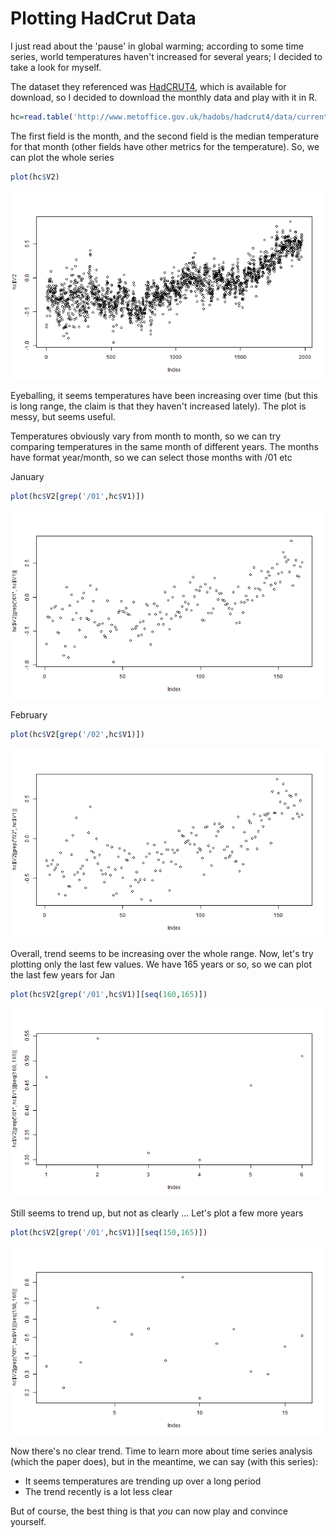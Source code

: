 Plotting HadCrut Data
===================================================

I just read about the 'pause' in global warming; according to some time series, world temperatures haven't increased for several years; I decided to take a look for myself.

The dataset they referenced was [HadCRUT4](http://www.metoffice.gov.uk/hadobs/hadcrut4/data/current/download.html), which is available for download, so I decided to download the monthly data and play with it in R.

```r
hc=read.table('http://www.metoffice.gov.uk/hadobs/hadcrut4/data/current/time_series/HadCRUT.4.2.0.0.monthly_ns_avg.txt')
```


The first field is the month, and the second field is the median temperature for that month (other fields have other metrics for the temperature). So, we can plot the whole series

```r
plot(hc$V2)
```

![plot of chunk unnamed-chunk-2](figure/unnamed-chunk-2.png) 

Eyeballing, it seems temperatures have been increasing over time (but this is long range, the claim is that they haven't increased lately). The plot is messy, but seems useful.

Temperatures obviously vary from month to month, so we can try comparing temperatures in the same month of different years. The months have format year/month, so we can select those months with /01 etc

January

```r
plot(hc$V2[grep('/01',hc$V1)])
```

![plot of chunk unnamed-chunk-3](figure/unnamed-chunk-3.png) 

February

```r
plot(hc$V2[grep('/02',hc$V1)])
```

![plot of chunk unnamed-chunk-4](figure/unnamed-chunk-4.png) 

Overall, trend seems to be increasing over the whole range. Now, let's try plotting only the last few values. We have 165 years or so, so we can plot the last few years for Jan


```r
plot(hc$V2[grep('/01',hc$V1)][seq(160,165)])
```

![plot of chunk unnamed-chunk-5](figure/unnamed-chunk-5.png) 

Still seems to trend up, but not as clearly ... Let's plot a few more years

```r
plot(hc$V2[grep('/01',hc$V1)][seq(150,165)])
```

![plot of chunk unnamed-chunk-6](figure/unnamed-chunk-6.png) 

Now there's no clear trend. Time to learn more about time series analysis (which the paper does), but in the meantime, we can say (with this series):
* It seems temperatures are trending up over a long period
* The trend recently is a lot less clear

But of course, the best thing is that *you* can now play and convince yourself.


